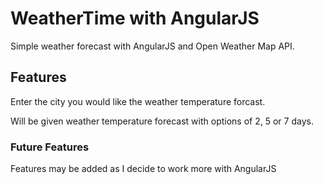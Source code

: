# WeatherTime with AngularJS 

Simple weather forecast with AngularJS and Open Weather Map API. 

## Features

Enter the city you would like the weather temperature forcast. 

Will be given weather temperature forecast with options of 2, 5 or 7 days. 

### Future Features

Features may be added as I decide to work more with AngularJS